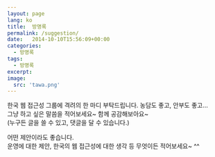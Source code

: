 ```yaml
---
layout: page
lang: ko
title:  방명록
permalink: /suggestion/
date:   2014-10-10T15:56:09+00:00
categories:
  - 방명록
tags:
  - 방명록
excerpt: 
image:
  src: 'tawa.png'
---
```


한국 웹 접근성 그룹에 격려의 한 마디 부탁드립니다. 농담도 좋고, 안부도 좋고…  
그냥 하고 싶은 말씀을 적어보세요~ 함께 공감해보아요~  
(누구든 글을 쓸 수 있고, 댓글을 달 수 있습니다.)

어떤 제안이라도 좋습니다.  
운영에 대한 제안, 한국의 웹 접근성에 대한 생각 등 무엇이든 적어보세요~ ^^


